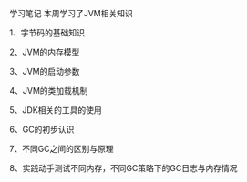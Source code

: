 学习笔记
本周学习了JVM相关知识

  1、字节码的基础知识

  2、JVM的内存模型
  
  3、JVM的启动参数
  
  4、JVM的类加载机制
  
  5、JDK相关的工具的使用
  
  6、GC的初步认识
  
  7、不同GC之间的区别与原理
  
  8、实践动手测试不同内存，不同GC策略下的GC日志与内存情况
